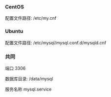 ### CentOS

配置文件路径: /etc/my.cnf




### Ubuntu

配置文件路径: /etc/mysql/mysql.conf.d/mysqld.cnf



### 共同

端口 3306

数据库目录: /data/mysql

服务名称 mysql.service